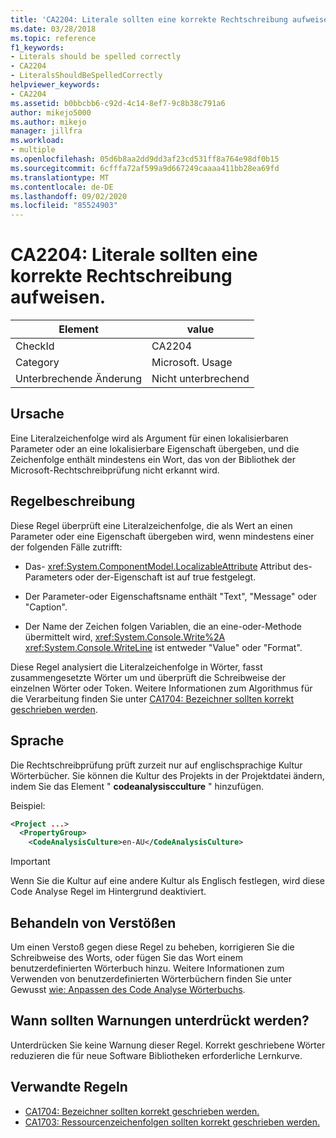 ```yaml
---
title: 'CA2204: Literale sollten eine korrekte Rechtschreibung aufweisen.'
ms.date: 03/28/2018
ms.topic: reference
f1_keywords:
- Literals should be spelled correctly
- CA2204
- LiteralsShouldBeSpelledCorrectly
helpviewer_keywords:
- CA2204
ms.assetid: b0bbcbb6-c92d-4c14-8ef7-9c8b38c791a6
author: mikejo5000
ms.author: mikejo
manager: jillfra
ms.workload:
- multiple
ms.openlocfilehash: 05d6b8aa2dd9dd3af23cd531ff8a764e98df0b15
ms.sourcegitcommit: 6cfffa72af599a9d667249caaaa411bb28ea69fd
ms.translationtype: MT
ms.contentlocale: de-DE
ms.lasthandoff: 09/02/2020
ms.locfileid: "85524903"
---
```

# <a name="ca2204-literals-should-be-spelled-correctly"></a>CA2204: Literale sollten eine korrekte Rechtschreibung aufweisen.

|Element|value|
|-|-|
|CheckId|CA2204|
|Category|Microsoft. Usage|
|Unterbrechende Änderung|Nicht unterbrechend|

## <a name="cause"></a>Ursache

Eine Literalzeichenfolge wird als Argument für einen lokalisierbaren Parameter oder an eine lokalisierbare Eigenschaft übergeben, und die Zeichenfolge enthält mindestens ein Wort, das von der Bibliothek der Microsoft-Rechtschreibprüfung nicht erkannt wird.

## <a name="rule-description"></a>Regelbeschreibung

Diese Regel überprüft eine Literalzeichenfolge, die als Wert an einen Parameter oder eine Eigenschaft übergeben wird, wenn mindestens einer der folgenden Fälle zutrifft:

- Das- <xref:System.ComponentModel.LocalizableAttribute> Attribut des-Parameters oder der-Eigenschaft ist auf true festgelegt.

- Der Parameter-oder Eigenschaftsname enthält "Text", "Message" oder "Caption".

- Der Name der Zeichen folgen Variablen, die an eine-oder-Methode übermittelt wird, <xref:System.Console.Write%2A> <xref:System.Console.WriteLine> ist entweder "Value" oder "Format".

Diese Regel analysiert die Literalzeichenfolge in Wörter, fasst zusammengesetzte Wörter um und überprüft die Schreibweise der einzelnen Wörter oder Token. Weitere Informationen zum Algorithmus für die Verarbeitung finden Sie unter [CA1704: Bezeichner sollten korrekt geschrieben werden](../code-quality/ca1704.md).

## <a name="language"></a>Sprache

Die Rechtschreibprüfung prüft zurzeit nur auf englischsprachige Kultur Wörterbücher. Sie können die Kultur des Projekts in der Projektdatei ändern, indem Sie das Element " **codeanalysiscculture** " hinzufügen.

Beispiel:

```xml
<Project ...>
  <PropertyGroup>
    <CodeAnalysisCulture>en-AU</CodeAnalysisCulture>
```

> [!IMPORTANT]
> Wenn Sie die Kultur auf eine andere Kultur als Englisch festlegen, wird diese Code Analyse Regel im Hintergrund deaktiviert.

## <a name="how-to-fix-violations"></a>Behandeln von Verstößen

Um einen Verstoß gegen diese Regel zu beheben, korrigieren Sie die Schreibweise des Worts, oder fügen Sie das Wort einem benutzerdefinierten Wörterbuch hinzu. Weitere Informationen zum Verwenden von benutzerdefinierten Wörterbüchern finden Sie unter Gewusst [wie: Anpassen des Code Analyse Wörterbuchs](../code-quality/how-to-customize-the-code-analysis-dictionary.md).

## <a name="when-to-suppress-warnings"></a>Wann sollten Warnungen unterdrückt werden?

Unterdrücken Sie keine Warnung dieser Regel. Korrekt geschriebene Wörter reduzieren die für neue Software Bibliotheken erforderliche Lernkurve.

## <a name="related-rules"></a>Verwandte Regeln

- [CA1704: Bezeichner sollten korrekt geschrieben werden.](../code-quality/ca1704.md)
- [CA1703: Ressourcenzeichenfolgen sollten korrekt geschrieben werden.](../code-quality/ca1703.md)
